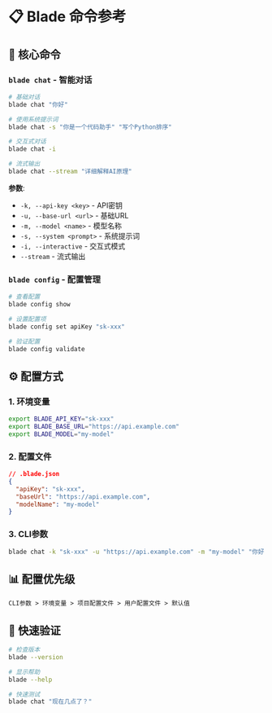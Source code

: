 # 📋 Blade 命令参考

## 🎯 核心命令

### `blade chat` - 智能对话
```bash
# 基础对话
blade chat "你好"

# 使用系统提示词
blade chat -s "你是一个代码助手" "写个Python排序"

# 交互式对话
blade chat -i

# 流式输出
blade chat --stream "详细解释AI原理"
```

**参数**:
- `-k, --api-key <key>` - API密钥
- `-u, --base-url <url>` - 基础URL
- `-m, --model <name>` - 模型名称
- `-s, --system <prompt>` - 系统提示词
- `-i, --interactive` - 交互式模式
- `--stream` - 流式输出

### `blade config` - 配置管理
```bash
# 查看配置
blade config show

# 设置配置项
blade config set apiKey "sk-xxx"

# 验证配置
blade config validate
```

## ⚙️ 配置方式

### 1. 环境变量
```bash
export BLADE_API_KEY="sk-xxx"
export BLADE_BASE_URL="https://api.example.com"
export BLADE_MODEL="my-model"
```

### 2. 配置文件
```json
// .blade.json
{
  "apiKey": "sk-xxx",
  "baseUrl": "https://api.example.com",
  "modelName": "my-model"
}
```

### 3. CLI参数
```bash
blade chat -k "sk-xxx" -u "https://api.example.com" -m "my-model" "你好"
```

## 📊 配置优先级

```
CLI参数 > 环境变量 > 项目配置文件 > 用户配置文件 > 默认值
```

## 🚀 快速验证

```bash
# 检查版本
blade --version

# 显示帮助
blade --help

# 快速测试
blade chat "现在几点了？"
```